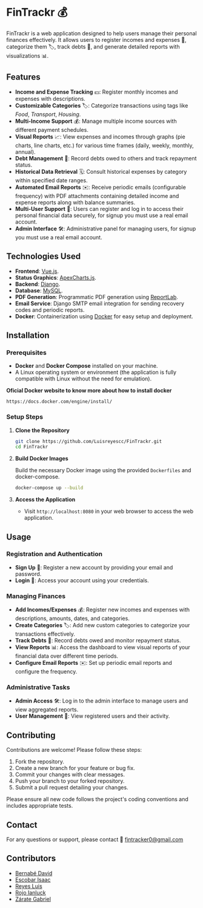 # FinTrackr 💰

FinTrackr is a web application designed to help users manage their personal finances effectively. It allows users to register incomes and expenses 💸, categorize them 🏷️, track debts 🧾, and generate detailed reports with visualizations 📊.

## Features

- **Income and Expense Tracking** 💵:
    Register monthly incomes and expenses with descriptions.
- **Customizable Categories** 🏷️:
    Categorize transactions using tags like _Food_, _Transport_, _Housing_.
- **Multi-Income Support** 💰:
    Manage multiple income sources with different payment schedules.
- **Visual Reports** 📈:
    View expenses and incomes through graphs (pie charts, line charts, etc.) for various time frames (daily, weekly, monthly, annual).
- **Debt Management** 🧾:
    Record debts owed to others and track repayment status.
- **Historical Data Retrieval** 🗓️:
    Consult historical expenses by category within specified date ranges.
- **Automated Email Reports** ✉️:
    Receive periodic emails (configurable frequency) with PDF attachments containing detailed income and expense reports along with balance summaries.
- **Multi-User Support** 👥:
    Users can register and log in to access their personal financial data securely, for signup you must use a real email account.
- **Admin Interface** 🛠️:
    Administrative panel for managing users, for signup you must use a real email account.

## Technologies Used

- **Frontend**: [Vue.js](https://vuejs.org/).
- **Status Graphics**: [ApexCharts.js](https://apexcharts.com/).
- **Backend**: [Django](https://www.djangoproject.com/).
- **Database**: [MySQL](https://www.mysql.com/).
- **PDF Generation**: Programmatic PDF generation using [ReportLab](https://www.reportlab.com/opensource/).
- **Email Service**: Django SMTP email integration for sending recovery codes and periodic reports.
- **Docker**: Containerization using [Docker](https://www.docker.com/) for easy setup and deployment.

## Installation

### Prerequisites

- **Docker** and **Docker Compose** installed on your machine.
- A Linux operating system or environment (the application is fully compatible with Linux without the need for emulation).

 **Oficial Docker website to know more about how to install docker**
```
https://docs.docker.com/engine/install/
```

### Setup Steps

1. **Clone the Repository**

   ```bash
   git clone https://github.com/Luisreyescc/FinTrackr.git
   cd FinTrackr
   ```

2. **Build Docker Images**

   Build the necessary Docker image using the provided `Dockerfiles` and docker-compose.

   ```bash
   docker-compose up --build
   ```

3. **Access the Application**

   - Visit `http://localhost:8080` in your web browser to access the web application.

## Usage

### Registration and Authentication

- **Sign Up** 📝:
    Register a new account by providing your email and password.
- **Login** 🔐:
    Access your account using your credentials.

### Managing Finances

- **Add Incomes/Expenses** 💰:
    Register new incomes and expenses with descriptions, amounts, dates, and categories.
- **Create Categories** 🏷️:
    Add new custom categories to categorize your transactions effectively.
- **Track Debts** 📄:
    Record debts owed and monitor repayment status.
- **View Reports** 📊:
    Access the dashboard to view visual reports of your financial data over different time periods.
- **Configure Email Reports** ✉️:
    Set up periodic email reports and configure the frequency.

### Administrative Tasks

- **Admin Access** 🛠️:
    Log in to the admin interface to manage users and view aggregated reports.
- **User Management** 👥:
    View registered users and their activity.

## Contributing

Contributions are welcome! Please follow these steps:

1. Fork the repository.
2. Create a new branch for your feature or bug fix.
3. Commit your changes with clear messages.
4. Push your branch to your forked repository.
5. Submit a pull request detailing your changes.

Please ensure all new code follows the project's coding conventions and includes appropriate tests.

## Contact

For any questions or support, please contact 📧 <fintracker0@gmail.com>

## Contributors

- [Bernabé David](https://github.com/David-Brnb)
- [Escobar Isaac](https://github.com/IsaacEscobar09)
- [Reyes Luis](https://github.com/Luisreyescc)
- [Rojo Ianluck](https://github.com/Jeanluck-Rop)
- [Zárate Gabriel](https://github.com/GABOZG-004)
